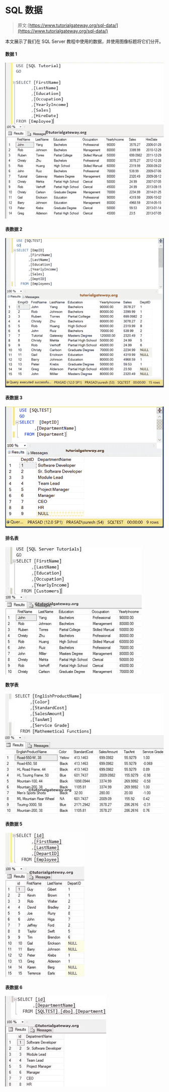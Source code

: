 # SQL 数据

> 原文:[https://www.tutorialgateway.org/sql-data/](https://www.tutorialgateway.org/sql-data/)

本文展示了我们在 SQL Server 教程中使用的数据，并使用图像标题将它们分开。

#### 数据 1

![SQL Stored Procedures 0](img/c8e299789c701d3aea0c5ff6bcf8ef6c.png)

#### 表数据 2

![SQL JOINS Example 1](img/8c5d2bf9ef8649a6a579ea90f0234a42.png)

#### 表数据 3

![SQL JOINS Example 2](img/87785442b859b210a3c3403c12c43a5f.png)

#### 排名表

![SQL RANK FUNCTION](img/efa1e892568b799b029cea5cac1d4926.png)

#### 数学表

![SQL SIN FUNCTION 1](img/d14784c2c723c5e24ece783cd0461fbc.png)

#### 表数据 5

![SQL INNER JOIN](img/0818dbcbb8a8dbe7dd9cff0fa2bed373.png)

#### 表数据 6

![SQL INNER JOIN](img/aff47d2ce5cff6a22067a68da5303b1c.png)